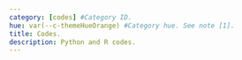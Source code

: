 ```yaml
---
category: [codes] #Category ID.
hue: var(--c-themeHueOrange) #Category hue. See note [1].
title: Codes. 
description: Python and R codes.
---
```

